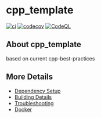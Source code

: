 # cpp_template

[![ci](https://github.com/asjadenet/cpp_template/actions/workflows/ci.yml/badge.svg)](https://github.com/asjadenet/cpp_template/actions/workflows/ci.yml)
[![codecov](https://codecov.io/gh/asjadenet/cpp_template/branch/main/graph/badge.svg)](https://codecov.io/gh/asjadenet/cpp_template)
[![CodeQL](https://github.com/asjadenet/cpp_template/actions/workflows/codeql-analysis.yml/badge.svg)](https://github.com/asjadenet/cpp_template/actions/workflows/codeql-analysis.yml)

## About cpp_template
based on current cpp-best-practices


## More Details

 * [Dependency Setup](README_dependencies.md)
 * [Building Details](README_building.md)
 * [Troubleshooting](README_troubleshooting.md)
 * [Docker](README_docker.md)
